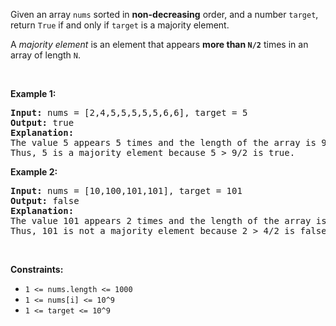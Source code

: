 <div><p>Given an array <code>nums</code> sorted in <strong>non-decreasing</strong> order, and a number <code>target</code>, return <code>True</code> if and only if <code>target</code> is a majority element.</p>

<p>A <em>majority element</em> is an element that appears <strong>more than <code>N/2</code></strong> times in an array of length <code>N</code>.</p>

<p>&nbsp;</p>

<p><strong>Example 1:</strong></p>

<pre><strong>Input: </strong>nums = <span id="example-input-1-1">[2,4,5,5,5,5,5,6,6]</span>, target = <span id="example-input-1-2">5</span>
<strong>Output: </strong><span id="example-output-1">true</span>
<strong>Explanation: </strong>
The value 5 appears 5 times and the length of the array is 9.
Thus, 5 is a majority element because 5 &gt; 9/2 is true.
</pre>

<p><strong>Example 2:</strong></p>

<pre><strong>Input: </strong>nums = <span id="example-input-2-1">[10,100,101,101]</span>, target = <span id="example-input-2-2">101</span>
<strong>Output: </strong><span id="example-output-2">false</span>
<strong>Explanation: </strong>
The value 101 appears 2 times and the length of the array is 4.
Thus, 101 is not a majority element because 2 &gt; 4/2 is false.
</pre>

<p>&nbsp;</p>
<p><strong>Constraints:</strong></p>

<ul>
	<li><code>1 &lt;= nums.length &lt;= 1000</code></li>
	<li><code>1 &lt;= nums[i] &lt;= 10^9</code></li>
	<li><code>1 &lt;= target &lt;= 10^9</code></li>
</ul>
</div>